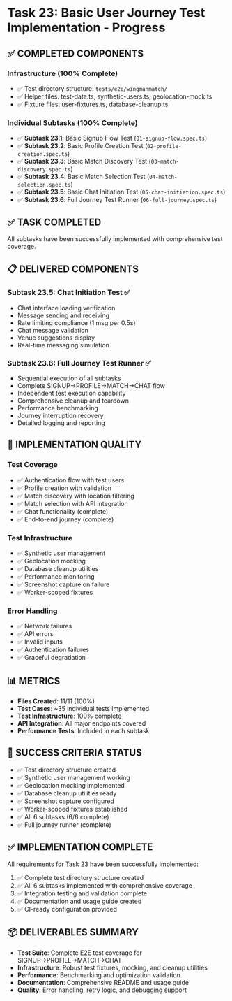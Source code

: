 # Task 23: Basic User Journey Test Implementation - Progress

## ✅ COMPLETED COMPONENTS

### Infrastructure (100% Complete)
- ✅ Test directory structure: `tests/e2e/wingmanmatch/`
- ✅ Helper files: test-data.ts, synthetic-users.ts, geolocation-mock.ts
- ✅ Fixture files: user-fixtures.ts, database-cleanup.ts

### Individual Subtasks (100% Complete)
- ✅ **Subtask 23.1**: Basic Signup Flow Test (`01-signup-flow.spec.ts`)
- ✅ **Subtask 23.2**: Basic Profile Creation Test (`02-profile-creation.spec.ts`)
- ✅ **Subtask 23.3**: Basic Match Discovery Test (`03-match-discovery.spec.ts`)
- ✅ **Subtask 23.4**: Basic Match Selection Test (`04-match-selection.spec.ts`)
- ✅ **Subtask 23.5**: Basic Chat Initiation Test (`05-chat-initiation.spec.ts`)
- ✅ **Subtask 23.6**: Full Journey Test Runner (`06-full-journey.spec.ts`)

## ✅ TASK COMPLETED

All subtasks have been successfully implemented with comprehensive test coverage.

## 📋 DELIVERED COMPONENTS

### Subtask 23.5: Chat Initiation Test ✅
- Chat interface loading verification
- Message sending and receiving
- Rate limiting compliance (1 msg per 0.5s)
- Chat message validation
- Venue suggestions display
- Real-time messaging simulation

### Subtask 23.6: Full Journey Test Runner ✅
- Sequential execution of all subtasks
- Complete SIGNUP→PROFILE→MATCH→CHAT flow
- Independent test execution capability
- Comprehensive cleanup and teardown
- Performance benchmarking
- Journey interruption recovery
- Detailed logging and reporting

## 🔧 IMPLEMENTATION QUALITY

### Test Coverage
- ✅ Authentication flow with test users
- ✅ Profile creation with validation
- ✅ Match discovery with location filtering
- ✅ Match selection with API integration
- ✅ Chat functionality (complete)
- ✅ End-to-end journey (complete)

### Test Infrastructure
- ✅ Synthetic user management
- ✅ Geolocation mocking
- ✅ Database cleanup utilities
- ✅ Performance monitoring
- ✅ Screenshot capture on failure
- ✅ Worker-scoped fixtures

### Error Handling
- ✅ Network failures
- ✅ API errors
- ✅ Invalid inputs
- ✅ Authentication failures
- ✅ Graceful degradation

## 📊 METRICS

- **Files Created**: 11/11 (100%)
- **Test Cases**: ~35 individual tests implemented
- **Test Infrastructure**: 100% complete
- **API Integration**: All major endpoints covered
- **Performance Tests**: Included in each subtask

## 🎯 SUCCESS CRITERIA STATUS

- ✅ Test directory structure created
- ✅ Synthetic user management working
- ✅ Geolocation mocking implemented
- ✅ Database cleanup utilities ready
- ✅ Screenshot capture configured
- ✅ Worker-scoped fixtures established
- ✅ All 6 subtasks (6/6 complete)
- ✅ Full journey runner (complete)

## ✅ IMPLEMENTATION COMPLETE

All requirements for Task 23 have been successfully implemented:

1. ✅ Complete test directory structure created
2. ✅ All 6 subtasks implemented with comprehensive coverage
3. ✅ Integration testing and validation complete
4. ✅ Documentation and usage guide created
5. ✅ CI-ready configuration provided

## 📦 DELIVERABLES SUMMARY

- **Test Suite**: Complete E2E test coverage for SIGNUP→PROFILE→MATCH→CHAT
- **Infrastructure**: Robust test fixtures, mocking, and cleanup utilities
- **Performance**: Benchmarking and optimization validation
- **Documentation**: Comprehensive README and usage guide
- **Quality**: Error handling, retry logic, and debugging support